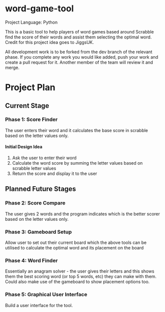 # word-game-tool
Project Language: Python

This is a basic tool to help players of word games based around Scrabble find the score of their words and assist them selecting the optimal word.
Credit for this project idea goes to JiggsUK.

All development work is to be forked from the dev branch of the relevant phase. If you complete any work you would like added, push your work and create a pull request for it. Another member of the team will review it and merge.

# Project Plan
## Current Stage
### Phase 1: Score Finder 
The user enters their word and it calculates the base score in scrabble based on the letter values only.

#### Initial Design Idea
1. Ask the user to enter their word
2. Calculate the word score by summing the letter values based on scrabble letter values
3. Return the score and display it to the user


## Planned Future Stages
### Phase 2: Score Compare 
The user gives 2 words and the program indicates which is the better scorer based on the letter values only.

### Phase 3: Gameboard Setup
Allow user to set out their current board which the above tools can be utilised to calculate the optimal word and its placement on the board

### Phase 4: Word Finder 
Essentially an anagram solver - the user gives their letters and this shows them the best scoring word (or top 5 words, etc) they can make with them. Could also make use of the gameboard to show placement options too.

### Phase 5: Graphical User Interface
Build a user interface for the tool.
